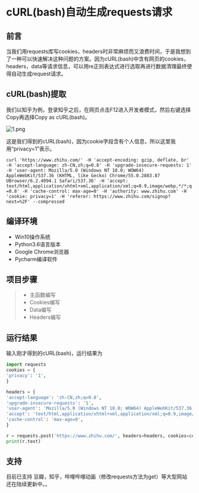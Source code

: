 # cURL(bash)自动生成requests请求

## 前言

当我们用requests库写cookies，headers时非常麻烦而又浪费时间，于是我想到了一种可以快速解决这种问题的方案。因为cURL(bash)中含有网页的cookies，headers，data等请求信息，可以用re正则表达式进行选取再进行数据清理最终使得自动生成request请求。

## cURL(bash)提取

我们以知乎为例，登录知乎之后，在网页点击F12进入开发者模式，然后右键选择Copy再选择Copy as cURL(bash)。

![1.png](https://upload-images.jianshu.io/upload_images/5498924-b25e4b22d36f7583.png?imageMogr2/auto-orient/strip%7CimageView2/2/w/1240)

这是我们得到的cURL(bash)，因为cookie字段含有个人信息，所以这里我用“privacy=1”表示。

`curl 'https://www.zhihu.com/' -H 'accept-encoding: gzip, deflate, br' -H 'accept-language: zh-CN,zh;q=0.8' -H 'upgrade-insecure-requests: 1' -H 'user-agent: Mozilla/5.0 (Windows NT 10.0; WOW64) AppleWebKit/537.36 (KHTML, like Gecko) Chrome/55.0.2883.87 UBrowser/6.2.4094.1 Safari/537.36' -H 'accept: text/html,application/xhtml+xml,application/xml;q=0.9,image/webp,*/*;q=0.8' -H 'cache-control: max-age=0' -H 'authority: www.zhihu.com' -H 'cookie: privacy=1' -H 'referer: https://www.zhihu.com/signup?next=%2F' --compressed`

## 编译环境

* Win10操作系统
* Python3.6语言版本
* Google Chrome浏览器
* Pycharm编译软件

## 项目步骤

> * 主函数编写
> * Cookies编写
> * Data编写
> * Headers编写


## 运行结果

输入刚才得到的cURL(bash)，运行结果为

```python
import requests
cookies = {
'privacy': '1',
}

headers = {
'accept-language': 'zh-CN,zh;q=0.8', 
'upgrade-insecure-requests': '1', 
'user-agent': 'Mozilla/5.0 (Windows NT 10.0; WOW64) AppleWebKit/537.36 (KHTML, like Gecko) Chrome/55.0.2883.87 UBrowser/6.2.4094.1 Safari/537.36', 
'accept': 'text/html,application/xhtml+xml,application/xml;q=0.9,image/webp,*/*;q=0.8', 
'cache-control': 'max-age=0', 
}

r = requests.post('https://www.zhihu.com/', headers=headers, cookies=cookies,)
print(r.text)

```


## 支持
目前已支持 豆瓣，知乎，哔哩哔哩动画（修改requests方法为get）等大型网站
还在陆续更新中。。


